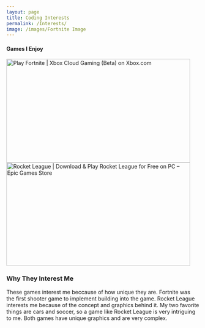 ```yaml
---
layout: page
title: Coding Interests
permalink: /Interests/
image: /images/Fortnite Image
---
```


#### Games I Enjoy
<img src="https://store-images.s-microsoft.com/image/apps.62394.70702278257994163.1152c6f1-f586-40eb-a61e-0f8bad1ee621.3a22a885-cb53-41a8-b9e6-0bc4053a9bac" alt="Play Fortnite | Xbox Cloud Gaming (Beta) on Xbox.com" height =270px width =480px>
<img src="https://cdn2.unrealengine.com/egs-rocketleague-psyonixllc-g1a-00-1920x1080-56ed0f0e908c.jpg" alt="Rocket League | Download &amp; Play Rocket League for Free on PC – Epic Games  Store" height =270 width =480>

### Why They Interest Me
These games interest me beccause of how unique they are. Fortnite was the first shooter game to implement building into the game. Rocket League interests me because of the concept and graphics behind it. My two favorite things are cars and soccer, so a game like Rocket League is very intriguing to me. Both games have unique graphics and are very complex.


</a>

<!-- from https://github.com/utterance/utterances -->
<script src="https://utteranc.es/client.js"
        repo="AdityaS-2010/Aditya_2025"
        issue-term="title"
        label="blogpost-comment"
        theme="github-light"
        crossorigin="anonymous"
        async>
</script>
